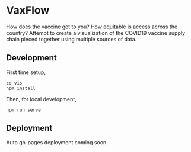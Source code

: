 # VaxFlow

How does the vaccine get to you? How equitable is access across the country? Attempt to create a visualization of the COVID19 vaccine supply chain pieced together using multiple sources of data.

## Development

First time setup,

```
cd vis
npm install
```

Then, for local development,

```
npm run serve
```

## Deployment

Auto gh-pages deployment coming soon.
